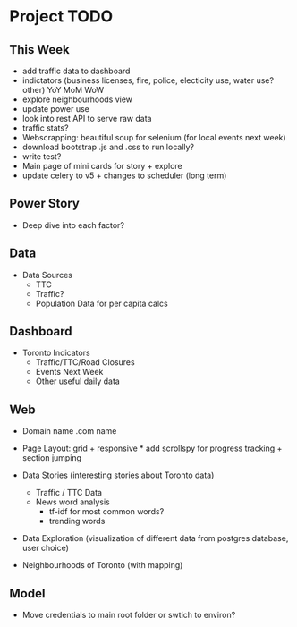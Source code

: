 Project TODO
===

This Week
---
*   add traffic data to dashboard
*   indictators (business licenses, fire, police, electicity use, water use? other) YoY MoM WoW
*   explore neighbourhoods view
*   update power use
*   look into rest API to serve raw data
*   traffic stats?
*   Webscrapping: beautiful soup for selenium (for local events next week)
*   download bootstrap .js and .css to run locally?
*   write test?
*   Main page of mini cards for story + explore
*   update celery to v5 + changes to scheduler (long term)

Power Story
---
*   Deep dive into each factor?

Data
---
*   Data Sources
    *   TTC
    *   Traffic?
    *   Population Data for per capita calcs

Dashboard
---
*   Toronto Indicators
    *   Traffic/TTC/Road Closures
    *   Events Next Week
    *   Other useful daily data

Web
---
*   Domain name .com name
*   Page Layout: grid + responsive
        *   add scrollspy for progress tracking + section jumping

*   Data Stories (interesting stories about Toronto data)
    *   Traffic / TTC Data
    *   News word analysis
        *   tf-idf for most common words?
        *   trending words

*   Data Exploration (visualization of different data from postgres database, user choice)

*   Neighbourhoods of Toronto (with mapping)

Model
---
*   Move credentials to main root folder or swtich to environ?